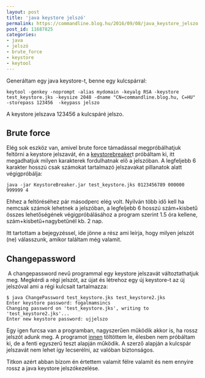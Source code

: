 ```yaml
---
layout: post
title: 'java keystore jelszó'
permalink: https://commandline.blog.hu/2016/09/08/java_keystore_jelszo
post_id: 11687825
categories: 
- java
- jelszó
- brute_force
- keystore
- keytool
---
```


Generáltam egy java keystore-t, benne egy kulcspárral:

```
keytool -genkey -noprompt -alias mydomain -keyalg RSA -keystore test_keystore.jks -keysize 2048 -dname "CN=commandline.blog.hu, C=HU" -storepass 123456  -keypass jelszo
```

A keystore jelszava 123456 a kulcspáré jelszo.

## Brute force


Elég sok eszköz van, amivel brute force támadással megpróbálhatjuk feltörni a keystore jelszavát, én a 
[keystorebreaker](https://github.com/meefik/keystorebreaker)t próbáltam ki, itt megadhatjuk milyen karakterek fordulhatnak elő a jelszóban. A legfeljebb 6 karakter hosszú csak számokat tartalmazó jelszavakat pillanatok alatt végigpróbálja:

```
java -jar KeystoreBreaker.jar test_keystore.jks 0123456789 000000 999999 4
```

Ehhez a feltöréséhez pár másodperc elég volt. Nyilván több idő kell ha nemcsak számok lehetnek a jelszóban, a legfeljebb 6 hosszú szám+kisbetű összes lehetőségének végigpróbálásához a program szerint 1.5 óra kellene, szám+kisbetű+nagybetűnél kb. 2 nap.

Itt tartottam a bejegyzéssel, ide jönne a rész ami leírja, hogy milyen jelszót (ne) válasszunk, amikor találtam még valamit.

## Changepassword


 A changepassword nevű programmal egy keystore jelszavát változtathatjuk meg. Megkérdi a régi jelszót, az újat és létrehoz egy új keystore-t az új jelszóval ami a régi kulcsait tartalmazza:

```
$ java ChangePassword test_keystore.jks test_keystore2.jks
Enter keystore password: fogalmamsincs
Changing password on 'test_keystore.jks', writing to 'test_keystore2.jks'...
Enter new keystore password: ujjelszo
```

Egy igen furcsa van a programban, nagyszerűen működik akkor is, ha rossz jelszót adunk meg. A programot 
[innen](https://gist.github.com/zach-klippenstein/4631307) töltöttem le, élesben nem próbáltam ki, de a fenti egyszerű teszt alapján működik. A szerző alapján a kulcspár jelszavát nem lehet így lecserélni, az valóban biztonságos.

Titkon azért abban bízom én értettem valamit félre valamit és nem ennyire rossz a java keystore jelszókezelése.